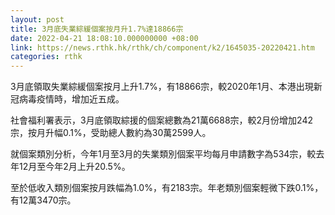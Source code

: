 ```yaml
---
layout: post
title: 3月底失業綜緩個案按月升1.7%達18866宗
date: 2022-04-21 18:08:10.000000000 +08:00
link: https://news.rthk.hk/rthk/ch/component/k2/1645035-20220421.htm
categories: rthk
---
```


3月底領取失業綜緩個案按月上升1.7%，有18866宗，較2020年1月、本港出現新冠病毒疫情時，增加近五成。 

社會福利署表示，3月底領取綜援的個案總數為21萬6688宗，較2月份增加242宗，按月升幅0.1%，受助總人數約為30萬2599人。

就個案類別分析，今年1月至3月的失業類別個案平均每月申請數字為534宗，較去年12月至今年2月上升20.5%。

至於低收入類別個案按月跌幅為1.0%，有2183宗。年老類別個案輕微下跌0.1%，有12萬3470宗。

